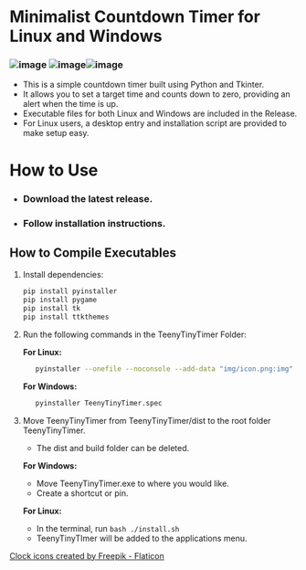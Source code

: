 # Minimalist Countdown Timer for Linux and Windows
### ![image](https://github.com/user-attachments/assets/ab1f87dc-a1e5-4d0c-96bd-72097e9af448) ![image](https://github.com/user-attachments/assets/f836c056-e85c-4c16-be26-78e9b7c7ca49)![image](https://github.com/user-attachments/assets/7ed54646-92ef-4949-a8ec-d8d571d7b275)


- This is a simple countdown timer built using Python and Tkinter. 
- It allows you to set a target time and counts down to zero, providing an alert when the time is up.
- Executable files for both Linux and Windows are included in the Release.
- For Linux users, a desktop entry and installation script are provided to make setup easy.

# How to Use
-    ### Download the latest **release**.
-    ### Follow installation instructions.

## How to Compile Executables

1. Install dependencies:
   ```bash
   pip install pyinstaller
   pip install pygame
   pip install tk
   pip install ttkthemes
   ```

2. Run the following commands in the TeenyTinyTimer Folder:

   **For Linux:**
   ```bash
      pyinstaller --onefile --noconsole --add-data "img/icon.png:img" --add-data "sounds/end.wav:sounds" TeenyTinyTimer.py
   ```

   **For Windows:**
   ```bash
      pyinstaller TeenyTinyTimer.spec
   ```
3. Move TeenyTinyTimer from TeenyTinyTimer/dist to the root folder TeenyTinyTimer.
     - The dist and build folder can be deleted.
     
   **For Windows:**
      - Move TeenyTinyTimer.exe to where you would like.
      - Create a shortcut or pin.

   **For Linux:**
      - In the terminal, run ```bash ./install.sh```
      - TeenyTinyTImer will be added to the applications menu.
      

 <a href="https://www.flaticon.com/free-icons/clock" title="clock icons">Clock icons created by Freepik - Flaticon</a> 
